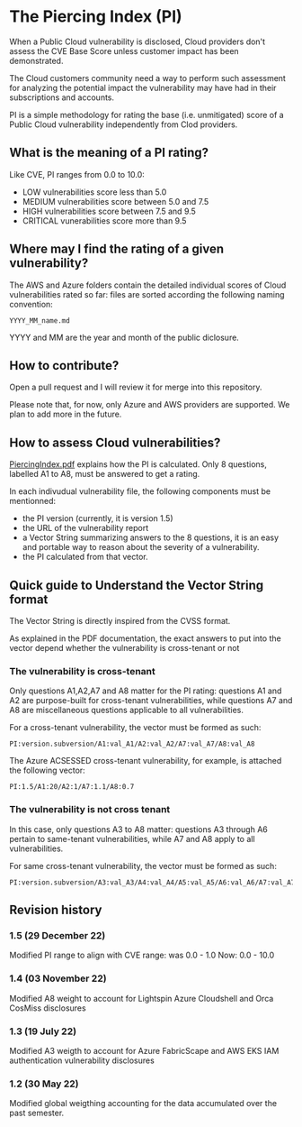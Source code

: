 # The Piercing Index (PI)

When a Public Cloud vulnerability is disclosed, Cloud providers don't assess the CVE Base Score unless customer impact has been demonstrated.

The Cloud customers community need a way to perform such assessment for analyzing the potential impact the vulnerability may have had in their subscriptions and accounts.

PI is a simple methodology for rating the base (i.e. unmitigated) score of a Public Cloud vulnerability independently from Clod providers.

## What is the meaning of a PI rating?

Like CVE, PI ranges from 0.0 to 10.0:
- LOW vulnerabilities score less than 5.0
- MEDIUM vulnerabilities score between 5.0 and 7.5
- HIGH vulnerabilities score between 7.5 and 9.5
- CRITICAL vunerabilities score more than 9.5

## Where may I find the rating of a given vulnerability?

The AWS and Azure folders contain the detailed individual scores of Cloud vulnerabilities rated so far: files are sorted according the following naming convention:

```
YYYY_MM_name.md
```

YYYY and MM are the year and month of the public diclosure.

## How to contribute?

Open a pull request and I will review it for merge into this repository. 

Please note that, for now, only Azure and AWS providers are supported. We plan to add more in the future.

## How to assess Cloud vulnerabilities?

[PiercingIndex.pdf](https://github.com/piercing-index/cloud-vulnerabilities/blob/main/PiercingIndex.pdf) explains how the PI is calculated. Only 8 questions, labelled A1 to A8, must be answered to get a rating.

In each indivudual vulnerability file, the following components must be mentionned:
- the PI version (currently, it is version 1.5)
- the URL of the vulnerability report
- a Vector String summarizing answers to the 8 questions, it is an easy and portable way to reason about the severity of a vulnerability.
- the PI calculated from that vector.

## Quick guide to Understand the Vector String format

The Vector String is directly inspired from the CVSS format.

As explained in the PDF documentation, the exact answers to put into the vector depend whether the vulnerability is cross-tenant or not

### The vulnerability is cross-tenant

Only questions A1,A2,A7 and A8 matter for the PI rating: questions A1 and A2 are purpose-built for cross-tenant vulnerabilities, while questions A7 and A8 are miscellaneous questions applicable to all vulnerabilities.

For a cross-tenant vulnerability, the vector must be formed as such:

```
PI:version.subversion/A1:val_A1/A2:val_A2/A7:val_A7/A8:val_A8
```

The Azure ACSESSED cross-tenant vulnerability, for example, is attached the following vector:

```
PI:1.5/A1:20/A2:1/A7:1.1/A8:0.7
```

### The vulnerability is not cross tenant


In this case, only questions A3 to A8 matter: questions A3 through A6 pertain to same-tenant vulnerabilities, while A7 and A8 apply to all vulnerabilities.


For same cross-tenant vulnerability, the vector must be formed as such:

```
PI:version.subversion/A3:val_A3/A4:val_A4/A5:val_A5/A6:val_A6/A7:val_A7/A8:val_A8
```


## Revision history

### 1.5 (29 December 22)
Modified PI range to align with CVE range: was 0.0 - 1.0
Now: 0.0 - 10.0

### 1.4 (03 November 22)
Modified A8 weight to account for Lightspin Azure Cloudshell and Orca CosMiss disclosures

### 1.3 (19 July 22)
Modified A3 weigth to account for Azure FabricScape and AWS EKS IAM authentication vulnerability disclosures

### 1.2 (30 May 22)
Modified global weigthing accounting for the data accumulated over the past semester.
